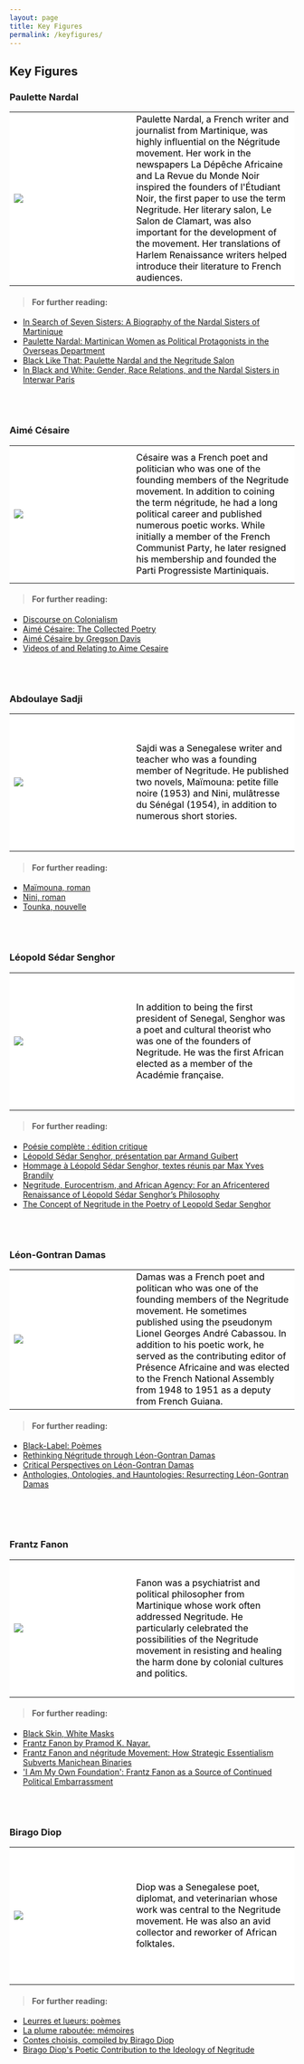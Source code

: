 ```yaml
---
layout: page
title: Key Figures
permalink: /keyfigures/
---
```


<style>
    body {
  background-image: url('{{site.baseurl}}/assets/images/newspaper.png');
  background-repeat: no-repeat;
  background-size: cover;
}
</style>

## Key Figures
### Paulette Nardal
<table>
  <tr>
    <td style="height:243px; width:200px; background-color:white;"><img src="{{site.baseurl}}/assets/images/Paulette_Nardal.jpg"></td>
    <td style="background-color:white; color:black">Paulette Nardal, a French writer and journalist from Martinique, was highly influential on the Négritude movement. Her work in the newspapers La Dépêche Africaine and La Revue du Monde Noir inspired the founders of l'Étudiant Noir, the first paper to use the term Negritude. Her literary salon, Le Salon de Clamart, was also important for the development of the movement. Her translations of Harlem Renaissance writers helped introduce their literature to French audiences.</td>
  </tr>
</table>

>#### For further reading:
- [In Search of Seven Sisters: A Biography of the Nardal Sisters of Martinique](https://search.lib.utexas.edu/permalink/01UTAU_INST/apl7st/cdi_proquest_journals_1434092365)
- [Paulette Nardal: Martinican Women as Political Protagonists in the Overseas Department](https://search.lib.utexas.edu/permalink/01UTAU_INST/apl7st/cdi_jstor_books_j_ctvthhcww_7)
- [Black Like That: Paulette Nardal and the Negritude Salon](https://search.lib.utexas.edu/permalink/01UTAU_INST/apl7st/cdi_proquest_journals_195626362)
- [In Black and White: Gender, Race Relations, and the Nardal Sisters in Interwar Paris](https://search.lib.utexas.edu/permalink/01UTAU_INST/apl7st/cdi_proquest_journals_231714476)

<br>
<br>

### Aimé Césaire
<table>
  <tr>
    <td style="height:243px; width:200px; background-color:white;"><img src="{{site.baseurl}}/assets/images/Aime_Cesaire.jpg"></td>
    <td style="background-color:#FFFFFF; color:black"> Césaire was a French poet and politician who was one of the founding members of the Negritude movement. In addition to coining the term négritude, he had a long political career and published numerous poetic works. While initially a member of the French Communist Party, he later resigned his membership and founded the Parti Progressiste Martiniquais.</td>
  </tr>
</table>

>#### For further reading:
- [Discourse on Colonialism](https://search.lib.utexas.edu/permalink/01UTAU_INST/be14ds/alma991057975298206011)
- [Aimé Césaire: The Collected Poetry](https://search.lib.utexas.edu/permalink/01UTAU_INST/be14ds/alma991002952679706011)
- [Aimé Césaire by Gregson Davis](https://search.lib.utexas.edu/permalink/01UTAU_INST/be14ds/alma991025077589706011)
- [Videos of and Relating to Aime Cesaire](https://video-alexanderstreet-com.ezproxy.lib.utexas.edu/channel/aime-cesaire)

<br>
<br>

### Abdoulaye Sadji
<table>
  <tr>
    <td style="height:243px; width:200px; background-color:white;"><img src="{{site.baseurl}}/assets/images/Sadji.jpg"></td>
    <td style="background-color:white; color:black">Sajdi was a Senegalese writer and teacher who was a founding member of Negritude. He published two novels, Maïmouna: petite fille noire (1953) and Nini, mulâtresse du Sénégal (1954), in addition to numerous short stories.</td>
  </tr>
</table>

>#### For further reading:
- [Maïmouna, roman](https://search.lib.utexas.edu/permalink/01UTAU_INST/be14ds/alma991026023509706011)
- [Nini, roman](https://login.ezproxy.lib.utexas.edu/login?qurl=https://www.jstor.org/stable/24346686)
- [Tounka, nouvelle](https://search.lib.utexas.edu/permalink/01UTAU_INST/be14ds/alma991026010869706011)

<br>
<br>

### Léopold Sédar Senghor
<table>
  <tr>
    <td style="height:243px; width:200px; background-color:white;"><img src="{{site.baseurl}}/assets/images/Senghor.jpg"></td>
    <td style="background-color:white; color:black">In addition to being the first president of Senegal, Senghor was a poet and cultural theorist who was one of the founders of Negritude. He was the first African elected as a member of the Académie française.</td>
  </tr>
</table>

>#### For further reading:
- [Poésie complète : édition critique](https://search.lib.utexas.edu/permalink/01UTAU_INST/be14ds/alma991021584239706011)
- [Léopold Sédar Senghor, présentation par Armand Guibert](https://search.lib.utexas.edu/permalink/01UTAU_INST/be14ds/alma991024229159706011)
- [Hommage à Léopold Sédar Senghor, textes réunis par Max Yves Brandily](https://search.lib.utexas.edu/permalink/01UTAU_INST/be14ds/alma991056913669706011)
- [Negritude, Eurocentrism, and African Agency: For an Africentered Renaissance of Léopold Sédar Senghor’s Philosophy](https://search.lib.utexas.edu/permalink/01UTAU_INST/apl7st/cdi_gale_infotracmisc_A387347018)
- [The Concept of Negritude in the Poetry of Leopold Sedar Senghor](https://search.lib.utexas.edu/permalink/01UTAU_INST/be14ds/alma991057972467006011)

<br>
<br>

### Léon-Gontran Damas
<table>
  <tr>
    <td style="height:243px; width:200px; background-color:white;"><img src="{{site.baseurl}}/assets/images/Damas.jpg"></td>
    <td style="background-color:white; color:black">Damas was a French poet and politican who was one of the founding members of the Negritude movement. He sometimes published using the pseudonym Lionel Georges André Cabassou. In addition to his poetic work, he served as the contributing editor of Présence Africaine and was elected to the French National Assembly from 1948 to 1951 as a deputy from French Guiana.</td>
  </tr>
</table>

>#### For further reading:
- [Black-Label: Poèmes](https://search.lib.utexas.edu/permalink/01UTAU_INST/be14ds/alma991025573169706011)
- [Rethinking Négritude through Léon-Gontran Damas](https://search.lib.utexas.edu/permalink/01UTAU_INST/be14ds/alma991058387987806011)
- [Critical Perspectives on Léon-Gontran Damas ](https://search.lib.utexas.edu/permalink/01UTAU_INST/be14ds/alma991038672129706011)
- [Anthologies, Ontologies, and Hauntologies: Resurrecting Léon-Gontran Damas](https://search.lib.utexas.edu/permalink/01UTAU_INST/apl7st/cdi_crossref_primary_10_1353_pal_2018_0001)
<br>
<br>
<br>

### Frantz Fanon
<table border=0>
  <tr>
    <td style="height:243px; width:200px; background-color:white;"><img src="{{site.baseurl}}/assets/images/Frantz_Fanon.jpg"></td>
    <td style="background-color:white; color:black">Fanon was a psychiatrist and political philosopher from Martinique whose work often addressed Negritude. He particularly celebrated the possibilities of the Negritude movement in resisting and healing the harm done by colonial cultures and politics.</td>
  </tr>
</table>

>#### For further reading:
- [Black Skin, White Masks](https://search.lib.utexas.edu/permalink/01UTAU_INST/be14ds/alma991022069069706011)
- [Frantz Fanon by Pramod K. Nayar.](https://search.lib.utexas.edu/permalink/01UTAU_INST/be14ds/alma991058007198606011)
- [Frantz Fanon and négritude Movement: How Strategic Essentialism Subverts Manichean Binaries](https://search.lib.utexas.edu/permalink/01UTAU_INST/apl7st/cdi_proquest_journals_1434092514)
- ['I Am My Own Foundation': Frantz Fanon as a Source of Continued Political Embarrassment](https://search.lib.utexas.edu/permalink/01UTAU_INST/apl7st/cdi_proquest_miscellaneous_847277649)

<br>
<br>

### Birago Diop
<table>
  <tr>
    <td style="height:243px; width:200px; background-color:white;"><img src="{{site.baseurl}}/assets/images/Diop.jpg"></td>
    <td style="background-color:white; color:black">Diop was a Senegalese poet, diplomat, and veterinarian whose work was central to the Negritude movement. He was also an avid collector and reworker of African folktales.</td>
  </tr>
</table>

>#### For further reading:
- [Leurres et lueurs: poèmes](https://search.lib.utexas.edu/permalink/01UTAU_INST/be14ds/alma991025557349706011)
- [La plume raboutée: mémoires](https://search.lib.utexas.edu/permalink/01UTAU_INST/be14ds/alma991049922819706011)
- [Contes choisis, compiled by Birago Diop](https://search.lib.utexas.edu/permalink/01UTAU_INST/be14ds/alma991044505429706011)
- [ Birago Diop's Poetic Contribution to the Ideology of Negritude](https://search.lib.utexas.edu/permalink/01UTAU_INST/apl7st/cdi_proquest_journals_207626672)
<br>
<br>
